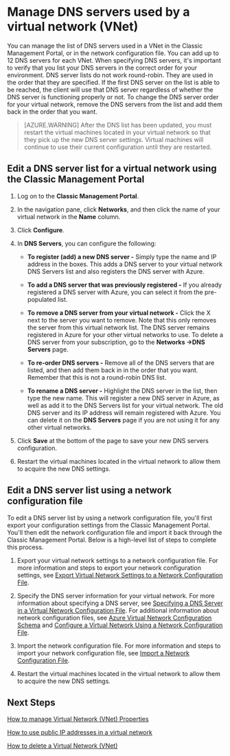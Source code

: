 <properties 
   pageTitle="Manage DNS servers used by a virtual network (VNet)"
   description="Learn how to add and remove DNS servers in a virtual network (vnet)"
   services="virtual-network"
   documentationCenter="na"
   authors="telmosampaio"
   manager="carmonm"
   editor="tysonn" />
<tags
	ms.service="virtual-network"
	ms.date="03/15/2016"
	wacn.date=""/>

# Manage DNS servers used by a virtual network (VNet)

You can manage the list of DNS servers used in a VNet in the Classic Management Portal, or in the network configuration file. You can add up to 12 DNS servers for each VNet. When specifying DNS servers, it's important to verify that you list your DNS servers in the correct order for your environment. DNS server lists do not work round-robin. They are used in the order that they are specified. If the first DNS server on the list is able to be reached, the client will use that DNS server regardless of whether the DNS server is functioning properly or not. To change the DNS server order for your virtual network, remove the DNS servers from the list and add them back in the order that you want.

>[AZURE.WARNING] After the DNS list has been updated, you must restart the virtual machines located in your virtual network so that they pick up the new DNS server settings. Virtual machines will continue to use their current configuration until they are restarted.

## Edit a DNS server list for a virtual network using the Classic Management Portal

1. Log on to the **Classic Management Portal**.

1. In the navigation pane, click **Networks**, and then click the name of your virtual network in the **Name** column.

1. Click **Configure**.

1. In **DNS Servers**, you can configure the following:

	- **To register (add) a new DNS server -** Simply type the name and IP address in the boxes. This adds a DNS server to your virtual network DNS Servers list and also registers the DNS server with Azure.

	- **To add a DNS server that was previously registered -** If you already registered a DNS server with Azure, you can select it from the pre-populated list.

	- **To remove a DNS server from your virtual network -** Click the X next to the server you want to remove. Note that this only removes the server from this virtual network list. The DNS server remains registered in Azure for your other virtual networks to use. To delete a DNS server from your subscription, go to the **Networks ->DNS Servers** page.

	- **To re-order DNS servers -** Remove all of the DNS servers that are listed, and then add them back in in the order that you want. Remember that this is not a round-robin DNS list.

	- **To rename a DNS server -** Highlight the DNS server in the list, then type the new name. This will register a new DNS server in Azure, as well as add it to the DNS Servers list for your virtual network. The old DNS server and its IP address will remain registered with Azure. You can delete it on the **DNS Servers** page if you are not using it for any other virtual networks.

1. Click **Save** at the bottom of the page to save your new DNS servers configuration.

1. Restart the virtual machines located in the virtual network to allow them to acquire the new DNS settings.

## Edit a DNS server list using a network configuration file

To edit a DNS server list by using a network configuration file, you'll first export your configuration settings from the Classic Management Portal. You'll then edit the network configuration file and import it back through the Classic Management Portal. Below is a high-level list of steps to complete this process.

1. Export your virtual network settings to a network configuration file. For more information and steps to export your network configuration settings, see [Export Virtual Network Settings to a Network Configuration File](/documentation/articles/virtual-networks-using-network-configuration-file/).

1. Specify the DNS server information for your virtual network. For more information about specifying a DNS server, see [Specifying a DNS Server in a Virtual Network Configuration File](/documentation/articles/virtual-networks-specifying-a-dns-settings-in-a-virtual-network-configuration-file/). For additional information about network configuration files, see [Azure Virtual Network Configuration Schema](https://msdn.microsoft.com/zh-cn/library/azure/jj157100.aspx) and [Configure a Virtual Network Using a Network Configuration File](/documentation/articles/virtual-networks-using-network-configuration-file/).

1. Import the network configuration file. For more information and steps to import your network configuration file, see [Import a Network Configuration File](/documentation/articles/virtual-networks-using-network-configuration-file/).

1. Restart the virtual machines located in the virtual network to allow them to acquire the new DNS settings.

## Next Steps

[How to manage Virtual Network (VNet) Properties](/documentation/articles/virtual-networks-settings/)

[How to use public IP addresses in a virtual network](/documentation/articles/virtual-networks-public-ip-within-vnet/)

[How to delete a Virtual Network (VNet)](/documentation/articles/virtual-networks-delete-vnet/) 
